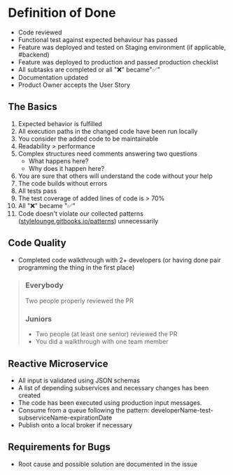 # Definition of Done

* Code reviewed
* Functional test against expected behaviour has passed
* Feature was deployed and tested on Staging environment \(if applicable, \#backend\)
* Feature was deployed to production and passed production checklist
* All subtasks are completed or all "❌" became"✅"
* Documentation updated
* Product Owner accepts the User Story

## The Basics

1. Expected behavior is fulfilled
2. All execution paths in the changed code have been run locally
3. You consider the added code to be maintainable
4. Readability &gt; performance
5. Complex structures need comments answering two questions
   * What happens here?
   * Why does it happen here?
6. You are sure that others will understand the code without your help
7. The code builds without errors
8. All tests pass
9. The test coverage of added lines of code is &gt; 70%
10. All "❌" became "✅"
11. Code doesn't violate our collected patterns \([stylelounge.gitbooks.io/patterns](https://stylelounge.gitbooks.io/patterns/)\) unnecessarily

## Code Quality

* Completed code walkthrough with 2+ developers \(or having done pair programming the thing in the first place\)

> ### Everybody
>
> Two people properly reviewed the PR
>
> ### Juniors
>
> * Two people \(at least one senior\) reviewed the PR
> * You did a walkthrough with one team member

## Reactive Microservice

* All input is validated using JSON schemas
* A list of depending subservices and necessary changes has been created
* The code has been executed using production input messages.
* Consume from a queue following the pattern: developerName-test-subserviceName-expirationDate
* Publish onto a local broker if necessary

## Requirements for Bugs

* Root cause and possible solution are documented in the issue

